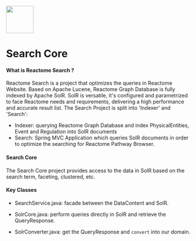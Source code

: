 [<img src=https://user-images.githubusercontent.com/6883670/31999264-976dfb86-b98a-11e7-9432-0316345a72ea.png height=75 />](https://reactome.org)

# Search Core

#### What is Reactome Search ?
Reactome Search is a project that optimizes the queries in Reactome Website. Based on Apache Lucene, Reactome Graph Database is fully indexed by Apache SolR. SolR is versatile, it's configured and parametrized to face Reactome needs and requirements, delivering a high performance and accurate result list. The Search Project is split into 'Indexer' and 'Search':

* Indexer: querying Reactome Graph Database and index PhysicalEntities, Event and Regulation into SolR documents
* Search: Spring MVC Application which queries SolR documents in order to optimize the searching for Reactome Pathway Browser.

#### Search Core
The Search Core project provides access to the data in SolR based on the search term, faceting, clustered, etc.

#### Key Classes

* SearchService.java: facade between the DataContent and SolR.

* SolrCore.java: perform queries directly in SolR and retrieve the QueryResponse.

* SolrConverter.java: get the QueryResponse and `convert` into our domain.
